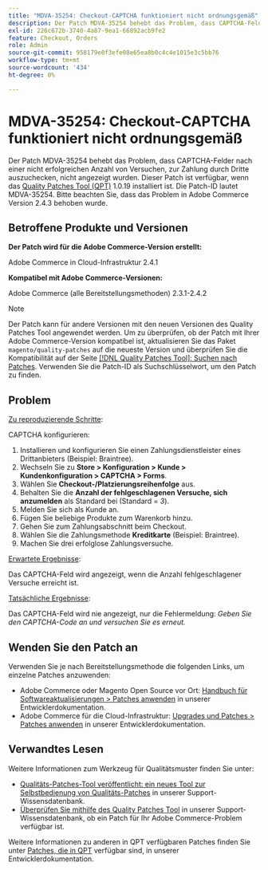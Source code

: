 ```yaml
---
title: "MDVA-35254: Checkout-CAPTCHA funktioniert nicht ordnungsgemäß"
description: Der Patch MDVA-35254 behebt das Problem, dass CAPTCHA-Felder nach einer nicht erfolgreichen Anzahl von Versuchen, zur Zahlung durch Dritte auszuchecken, nicht angezeigt wurden. Dieser Patch ist verfügbar, wenn das [Quality Patches Tool (QPT)](/help/announcements/adobe-commerce-announcements/magento-quality-patches-released-new-tool-to-self-serve-quality-patches.md) 1.0.19 installiert ist. Die Patch-ID lautet MDVA-35254. Bitte beachten Sie, dass das Problem in Adobe Commerce Version 2.4.3 behoben wurde.
exl-id: 226c672b-3740-4a87-9ea1-66892acb9fe2
feature: Checkout, Orders
role: Admin
source-git-commit: 958179e0f3efe08e65ea8b0c4c4e1015e3c5bb76
workflow-type: tm+mt
source-wordcount: '434'
ht-degree: 0%

---
```


# MDVA-35254: Checkout-CAPTCHA funktioniert nicht ordnungsgemäß

Der Patch MDVA-35254 behebt das Problem, dass CAPTCHA-Felder nach einer nicht erfolgreichen Anzahl von Versuchen, zur Zahlung durch Dritte auszuchecken, nicht angezeigt wurden. Dieser Patch ist verfügbar, wenn das [Quality Patches Tool (QPT)](/help/announcements/adobe-commerce-announcements/magento-quality-patches-released-new-tool-to-self-serve-quality-patches.md) 1.0.19 installiert ist. Die Patch-ID lautet MDVA-35254. Bitte beachten Sie, dass das Problem in Adobe Commerce Version 2.4.3 behoben wurde.

## Betroffene Produkte und Versionen

**Der Patch wird für die Adobe Commerce-Version erstellt:**

Adobe Commerce in Cloud-Infrastruktur 2.4.1

**Kompatibel mit Adobe Commerce-Versionen:**

Adobe Commerce (alle Bereitstellungsmethoden) 2.3.1-2.4.2

>[!NOTE]
>
>Der Patch kann für andere Versionen mit den neuen Versionen des Quality Patches Tool angewendet werden. Um zu überprüfen, ob der Patch mit Ihrer Adobe Commerce-Version kompatibel ist, aktualisieren Sie das Paket `magento/quality-patches` auf die neueste Version und überprüfen Sie die Kompatibilität auf der Seite [[!DNL Quality Patches Tool]: Suchen nach Patches](https://devdocs.magento.com/quality-patches/tool.html#patch-grid). Verwenden Sie die Patch-ID als Suchschlüsselwort, um den Patch zu finden.

## Problem

<u>Zu reproduzierende Schritte</u>:

CAPTCHA konfigurieren:

1. Installieren und konfigurieren Sie einen Zahlungsdienstleister eines Drittanbieters (Beispiel: Braintree).
1. Wechseln Sie zu **Store > Konfiguration > Kunde > Kundenkonfiguration > CAPTCHA > Forms**.
1. Wählen Sie **Checkout-/Platzierungsreihenfolge** aus.
1. Behalten Sie die **Anzahl der fehlgeschlagenen Versuche, sich anzumelden** als Standard bei (Standard = *3*).
1. Melden Sie sich als Kunde an.
1. Fügen Sie beliebige Produkte zum Warenkorb hinzu.
1. Gehen Sie zum Zahlungsabschnitt beim Checkout.
1. Wählen Sie die Zahlungsmethode **Kreditkarte** (Beispiel: Braintree).
1. Machen Sie drei erfolglose Zahlungsversuche.

<u>Erwartete Ergebnisse</u>:

Das CAPTCHA-Feld wird angezeigt, wenn die Anzahl fehlgeschlagener Versuche erreicht ist.

<u>Tatsächliche Ergebnisse</u>:

Das CAPTCHA-Feld wird nie angezeigt, nur die Fehlermeldung: *Geben Sie den CAPTCHA-Code an und versuchen Sie es erneut.*

## Wenden Sie den Patch an

Verwenden Sie je nach Bereitstellungsmethode die folgenden Links, um einzelne Patches anzuwenden:

* Adobe Commerce oder Magento Open Source vor Ort: [Handbuch für Softwareaktualisierungen > Patches anwenden](https://devdocs.magento.com/guides/v2.4/comp-mgr/patching/mqp.html) in unserer Entwicklerdokumentation.
* Adobe Commerce für die Cloud-Infrastruktur: [Upgrades und Patches > Patches anwenden](https://devdocs.magento.com/cloud/project/project-patch.html) in unserer Entwicklerdokumentation.

## Verwandtes Lesen

Weitere Informationen zum Werkzeug für Qualitätsmuster finden Sie unter:

* [Qualitäts-Patches-Tool veröffentlicht: ein neues Tool zur Selbstbedienung von Qualitäts-Patches](/help/announcements/adobe-commerce-announcements/magento-quality-patches-released-new-tool-to-self-serve-quality-patches.md) in unserer Support-Wissensdatenbank.
* [Überprüfen Sie mithilfe des Quality Patches Tool](/help/support-tools/patches-available-in-qpt-tool/check-patch-for-magento-issue-with-magento-quality-patches.md) in unserer Support-Wissensdatenbank, ob ein Patch für Ihr Adobe Commerce-Problem verfügbar ist.

Weitere Informationen zu anderen in QPT verfügbaren Patches finden Sie unter [Patches, die in QPT](https://devdocs.magento.com/quality-patches/tool.html#patch-grid) verfügbar sind, in unserer Entwicklerdokumentation.
